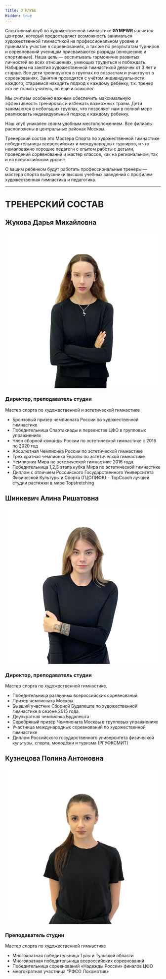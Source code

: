 ```yaml
---
Title: О КЛУБЕ 
Hidden: true
---
```


Спортивный клуб по художественной гимнастике **GYMPWR** является центром, который предоставляет возможность заниматься художественной гимнастикой на профессиональном уровне и принимать участие в соревнованиях, а так же по результатам турниров и соревнований ученицам присваиваются разряды (юношеские и спортивные). Наша цель — воспитывать гармонично развитых личностей во всех отношениях, умеющих трудиться и побеждать. Набираем на занятия художественной гимнастикой девочек от 3 лет и старше. Все дети тренируются в группах по возрастам и участвуют в соревнованиях. Занятия проводятся с учётом индивидуальности каждого, стараемся находить подход к каждому ребёнку, т.к. тренер это не только учитель, но ещё и психолог.


Мы считаем особенно важным обеспечить максимальную эффективность тренировок и избежать возможных травм. Дети занимаются в небольших группах, что позволяет нам в полной мере реализовать индивидуальный подход к каждому ребенку.

Наш клуб уникален своим удобным местоположением. Все филиалы расположены в центральных районах Москвы.

Тренерский состав это Мастера Спорта по художественной гимнастике победительницы всероссийских и международных турниров, и что немаловажно хорошие педагоги с опытом работы с детьми, проведений соревнований и мастер классов, как на региональном, так и на всероссийском уровне

С вашим ребенком будут работать профессиональные тренеры — мастера спорта выпускники высших учебных заведений с профилем художественная гимнастика и педагогика.


_____
# ТРЕНЕРСКИЙ СОСТАВ 

## Жукова Дарья Михайловна

![Даша](/static/img/couches/dasha.jpg)
### Директор, преподаватель студии 

Мастер спорта по художественной и эстетической гимнастике
- Бронзовый призер чемпионата России по художественной гимнастике
- Победительница Спартакиады и первенства ЦФО в групповых упражнениях 
- Член сборной команды России по эстетической гимнастике с 2016 по 2020 год
- Абсолютная Чемпионка России по эстетической гимнастике
- Трех кратная чемпионка Европы по эстетической гимнастике
- Чемпионка Мира по эстетической гимнастике 2016 года
- Победительница 1,2,3 этапа кубка Мира по эстетической гимнастике
- Диплом с отличием Российского Государственного Университета Физической Культуры и Спорта (ГЦОЛИФК)
⁃ TopCoach лучшей студии растяжки в мире Topstretching


## Шинкевич Алина Ришатовна 
![Алина](/static/img/couches/alina.jpg)
### Директор, преподаватель студии 

Мастер спорта по художественной гимнастике.
- Победительница различных всероссийских соревнований.
- Призер чемпионата Москвы.
- Бывший участник Сборной Будапешта по художественной гимнастике в сезоне 2015 года.
- Двухкратная чемпионка Будапешта
- Серебряный призёр Чемпионата Москвы в групповых упражнениях
- Участница международных  соревнований по художественной гимнастике
- Диплом Российского государственного университета физической культуры, спорта, молодёжи и туризма (РГУФКСМИТ)

<!-- 
## Никитчук Мария Вячеславовна
### Преподаватель студии 

Мастер спорта по художественной гимнастике. 
- Член сборной команды общества РФСО «Спартак»  2015-2018 г.
- Член сборной команды города Москвы в групповых упражнениях КМС  2018-2019  г.
- Серебряный призер «Первенства России» в групповых упражнениях  2018 г.
- Чемпионка «Первенства России» в отдельных видах  2018 г.
- Победительница и призер Всероссийских соревнований.
- Победительница и призер Международных соревнований в групповых и индивидуальных упражнениях.
 -->

## Кузнецова Полина Антоновна
![Полина](/static/img/couches/polina.jpg)
### Преподаватель студии 

Мастер спорта  по художественной гимнастике
- Многократная победительница Тулы и Тульской области
- Многократная победительница всероссийских соревнований
- Победительница соревнований «Надежды России» финалов ЦФО
- многократная участница “РФСО Локомотив»


